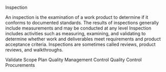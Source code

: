 Inspection

An inspection is the examination of a work product to determine if it conforms to documented standards. The results 
of inspections generally include measurements and may be conducted at any level
Inspection includes activities such as measuring, examining, and validating to 
determine whether work and deliverables meet requirements and product acceptance criteria. Inspections are 
sometimes called reviews, product reviews, and walkthroughs. 

Validate Scope
Plan Quality Management
Control Quality
Control Procurements
